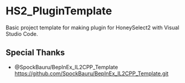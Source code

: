 # HS2_PluginTemplate

Basic project template for making plugin for HoneySelect2 with Visual Studio Code.

## Special Thanks
- @SpockBauru/BepInEx_IL2CPP_Template
https://github.com/SpockBauru/BepInEx_IL2CPP_Template.git